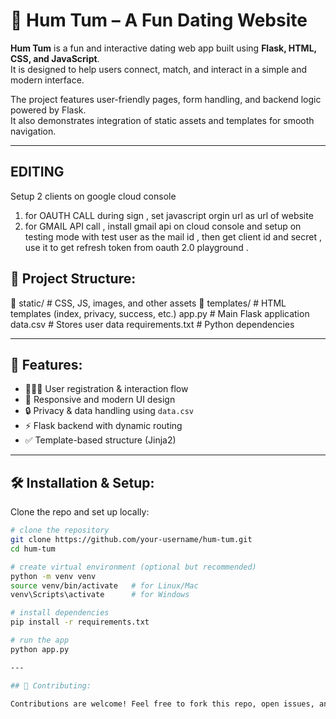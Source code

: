 # 💖 Hum Tum – A Fun Dating Website  

**Hum Tum** is a fun and interactive dating web app built using **Flask, HTML, CSS, and JavaScript**.  
It is designed to help users connect, match, and interact in a simple and modern interface.  

The project features user-friendly pages, form handling, and backend logic powered by Flask.  
It also demonstrates integration of static assets and templates for smooth navigation.

---
## EDITING 
Setup 2 clients on google cloud console 
1. for OAUTH CALL during sign , set javascript orgin url as url of website
2. for GMAIL API call , install gmail api on cloud console and setup on testing mode with test user as the mail id , then get client id and secret , use it to get refresh token from oauth 2.0 playground .

## 📂 Project Structure:

📁 static/ # CSS, JS, images, and other assets
📁 templates/ # HTML templates (index, privacy, success, etc.)
app.py # Main Flask application
data.csv # Stores user data
requirements.txt # Python dependencies

---

## 🚀 Features: 

- 🧑‍🤝‍🧑 User registration & interaction flow  
- 🎨 Responsive and modern UI design  
- 🔒 Privacy & data handling using `data.csv`  
- ⚡ Flask backend with dynamic routing  
- ✅ Template-based structure (Jinja2)  

---

## 🛠️ Installation & Setup: 

Clone the repo and set up locally:

```bash
# clone the repository
git clone https://github.com/your-username/hum-tum.git
cd hum-tum

# create virtual environment (optional but recommended)
python -m venv venv
source venv/bin/activate   # for Linux/Mac
venv\Scripts\activate      # for Windows

# install dependencies
pip install -r requirements.txt

# run the app
python app.py

---

## 🤝 Contributing:

Contributions are welcome! Feel free to fork this repo, open issues, and submit PRs.
